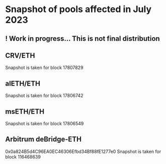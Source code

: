 # Snapshot of pools affected in July 2023

## ! Work in progress... This is not final distribution

## CRV/ETH

Snapshot is taken for block 17807829

## alETH/ETH

Snapshot is taken for block 17806742

## msETH/ETH

Snapshot is taken for block 17806549


## Arbitrum deBridge-ETH

0x0a824B5d4C96EA0EC46306Efbd34Bf88fE1277e0
Snapshot is taken for block 116468639
